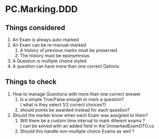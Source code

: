 # PC.Marking.DDD

## Things considered 

 1. An Exam is always auto-marked
 2. An Exam can be re-manual-marked
	1. A history of previous marks must be preserved
	2. The history must be eponymnous 
 3. A Question is multiple choice styled
 4. A question can have more than one correct Options


 ## Things to check

 1. How to manage Questions with more than one correct answer
	1. Is a simple True/False enough to mark a question? <br/>
 ( what is they select 1/2 correct choices?)
	2. should points be awarded instead for each question?
 2. Should the marker know when each Exam was assigned to them?
	1. Will there be a custom time interval to mark diferent exams ?<br/>
	( can be solved with an added field in the UnmarkedExamDTO.cs
	2. Should this handle non-multiple choice Exams as well ?


